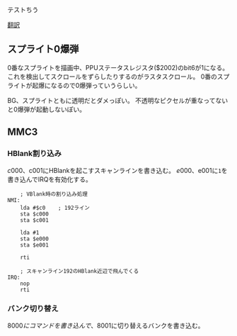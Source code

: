 テストちう

[翻訳](trans/index.md)

## スプライト0爆弾

0番なスプライトを描画中、PPUステータスレジスタ($2002)のbit6が1になる。
これを検出してスクロールをずらしたりするのがラスタスクロール。
0番のスプライトが起爆になるので0爆弾っていうらしい。

BG、スプライトともに透明だとダメっぽい。
不透明なピクセルが重なってないと0爆弾が起動しないぽい。

## MMC3

### HBlank割り込み

$c000、$c001にHBlankを起こすスキャンラインを書き込む。
$e000、$e001に`1`を書き込んでIRQを有効化する。

```
	; VBlank時の割り込み処理
NMI:
	lda #$c0	; 192ライン
	sta $c000
	sta $c001

	lda #1
	sta $e000
	sta $e001
	
	rti

	; スキャンライン192のHBlank近辺で飛んでくる
IRQ:
	nop
	rti
```

### バンク切り替え

$8000にコマンドを書き込んで、$8001に切り替えるバンクを書き込む。
